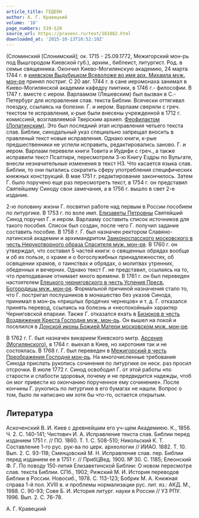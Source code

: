 ```yaml
---
article_title: ГЕДЕОН
author: А. Г. Кравецкий
volume: '10'
page_numbers: 519-520
source_url: https://pravenc.ru/text/161882.html
downloaded_at: '2025-10-13T10:52:10Z'
---
```


(Сломинский [Слонимский]; ок. 1715 - 25.09.1772, Межигорский мон-рь под Вышгородом Киевской губ.), архим., библеист, литургист. Род. в семье священника. Окончил Киево-Могилянскую академию, 24 марта 1744 г. в [киевском Выдубицком Всеволоже во имя арх. Михаила муж. мон-ре](<https://pravenc.ru/text/киевском Выдубицком Всеволоже во имя арх  Михаила муж  мон-ре.html>) принял постриг. С 20 авг. 1744 г. в сане иеромонаха занимал в Киево-Могилянской академии кафедру пиитики, в 1746 г.- философии. В 1747 г. вместе с иером. Варлаамом (Ляшевским) был вызван в С.-Петербург для исправления слав. текста Библии. Всячески оттягивал поездку, ссылаясь на болезни. Г. и иером. Варлаам сверяли с греч. текстом те исправления, к-рые были внесены учрежденной в 1712 г. комиссией, возглавляемой Тверским архиеп. [Феофилактом (Лопатинским)](<https://pravenc.ru/text/Феофилактом (Лопатинским).html>). Это был последний этап исправления четьего текста слав. Библии, синодальный указ специально запрещал вносить в правленый текст новые исправления. Однако книги, к-рые предшественники не успели исправить, редактировались заново. Г. и иером. Варлаам перевели книги Товита и Иудифи с греч., а также исправили текст Псалтири, пересмотрели 3-ю Книгу Ездры по Вульгате, внесли незначительные изменения в текст НЗ. Что касается языка слав. Библии, то они пытались сократить сферу употребления специфических книжных конструкций. В мае 1751 г. редактирование закончилось. Затем Г. было поручено еще раз пересмотреть текст, в 1754 г. он представил Святейшему Синоду свои замечания, а в 1756 г. вышло в свет 2-е издание.

2-ю половину жизни Г. посвятил работе над первым в России пособием по литургике. В 1753 г. по воле имп. [Елизаветы Петровны](<https://pravenc.ru/text/Елизаветы Петровны.html>) Святейший Синод поручил Г. и иером. Варлааму составить список источников для такого пособия. Список был создан, после чего Г. получил задание составить пособие. В 1758 г. Г. был назначен ректором Славяно-латинской академии и архимандритом [Заиконоспасского московского в честь Нерукотворного образа Спасителя муж. мон-ря](<https://pravenc.ru/text/Заиконоспасского московского в честь Нерукотворного образа Спасителя муж  мон-ря.html>). В 1760 г. он утверждал, что составил 5 частей книги: о священных обрядах вообще и об их пользе, о храме и о богослужебных принадлежностях, об освящении храмов, о таинствах и обрядах, о молитвах утренних, обеденных и вечерних. Однако текст Г. не представил, ссылаясь на то, что преподавание отнимает много времени. В 1761 г. он был переведен настоятелем [Елецкого черниговского в честь Успения Пресв. Богородицы муж. мон-ря](<https://pravenc.ru/text/Елецкого черниговского в честь Успения Пресв  Богородицы муж  мон-ря.html>). Формальной причиной назначения стало то, что Г. постригал послушников в монашество без указов Синода, принимал в мон-рь «пришлых бродячих чернецов» и т. д. Г. отказался принять перевод, ссылаясь на болезнь и «неспокойный» характер Черниговской епархии. Также Г. отказался ехать в [Бизюков в честь Воздвижения Креста Господня муж. мон-рь](<https://pravenc.ru/text/Бизюков в честь Воздвижения Креста Господня муж  мон-рь.html>). Он вышел на покой и поселился в [Донской иконы Божией Матери московском муж. мон-ре](<https://pravenc.ru/text/ДОНСКОЙ ИКОНЫ БОЖИЕЙ МАТЕРИ МОСКОВСКИЙ МУЖСКОЙ МОНАСТЫРЬ.html>).

В 1762 г. Г. был назначен викарием Киевского митр. [Арсения (Могилянского)](<https://pravenc.ru/text/Арсения (Могилянского).html>), в 1764 г. выехал в Киев, но хиротония так и не состоялась. В 1768 г. Г. был переведен в [Межигорский в честь Преображения Господня мон-рь](<https://pravenc.ru/text/Межигорский в честь Преображения Господня мон-рь.html>). На многочисленные требования Синода прислать рукопись сочинения по литургике он неск. раз просил отсрочки. В июле 1772 г. Синод освободил Г. от этой работы «по старости и слабости здоровья, почему и не предвидится надежды, чтоб он мог привести ко окончанию порученное ему сочинение». После кончины Г. рукопись по литургике в его бумагах не нашли. Вопрос о том, было ли написано им хотя бы что-то, остается открытым.

## Литература

Аскоченский В. И. Киев с древнейшим его уч-щем Академиею. К., 1856. Ч. 2. С. 140-141; Чистович И. А. Исправление текста слав. Библии перед изданием 1751 г. // ПО. 1860. Т. 1. С. 508-510; Никольский К. Т. Составление 1-го рус. рук-ва по церк. археологии // ИИАО. 1882. Т. 10. Вып. 2. С. 93-118; Сменцовский М. Н. Исправление слав. пер. Библии перед изданием ее в 1751 г. // ПрибЦВед. 1900. № 30. С. 1185; Елеонский Ф. Г. По поводу 150-летия Елизаветинской Библии: О новом пересмотре слав. текста Библии. СПб., 1902; Рижский М. И. История переводов Библии в России. Новосиб., 1978. С. 113-123; Бобрик М. А. Книжная справа 1-й пол. XVIII в. и проблемы нормализации рус. лит. яз.: АКД. М., 1988. С. 90-93; Сове Б. И. История литург. науки в России // УЗ РПУ. 1996. Вып. 2. С. 76-78.

А. Г. Кравецкий

